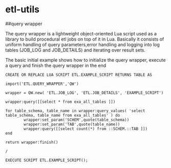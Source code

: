 # etl-utils 

##query wrapper

The query wrapper is a lightweight object-oriented Lua script used as a library to build procedural etl jobs on top of it in Lua.
Basically it consists of uniform handling of query parameters,error handling and logging into log tables (JOB_LOG and JOB_DETAILS) and iterating over result sets.

The basic initial example shows how to initialize the query wrapper,
execute a query and finish the query wrapper in the end
```
CREATE OR REPLACE LUA SCRIPT ETL.EXAMPLE_SCRIPT RETURNS TABLE AS

import('ETL.QUERY_WRAPPER','QW')

wrapper = QW.new( 'ETL.JOB_LOG', 'ETL.JOB_DETAILS', 'EXAMPLE_SCRIPT')

wrapper:query([[select * from exa_all_tables ]])

for table_schema, table_name in wrapper:query_values( 'select table_schema, table_name from exa_all_tables' ) do
		wrapper:set_param('SCHEM',quote(table_schema))	
		wrapper:set_param('TAB',quote(table_name))	
		wrapper:query([[select count(*) from ::SCHEM.::TAB ]])			
end

return wrapper:finish()

/

EXECUTE SCRIPT ETL.EXAMPLE_SCRIPT();
```
